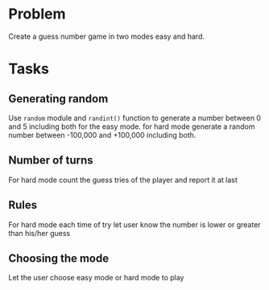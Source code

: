 # Problem
Create a guess number game in two modes easy and hard.
# Tasks
## Generating random
Use `random` module and `randint()` function to generate a number between
0 and 5 including both for the easy mode. for hard mode generate a random number
between -100,000 and +100,000 including both.
## Number of turns
For hard mode count the guess tries of the player and report it at last
## Rules
For hard mode each time of try let user know the number is lower or greater than
his/her guess
## Choosing the mode
Let the user choose easy mode or hard mode to play
